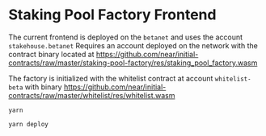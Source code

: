 # Staking Pool Factory Frontend

The current frontend is deployed on the `betanet` and uses the account `stakehouse.betanet`
Requires an account deployed on the network with the contract binary located at https://github.com/near/initial-contracts/raw/master/staking-pool-factory/res/staking_pool_factory.wasm

The factory is initialized with the whitelist contract at account `whitelist-beta` with binary https://github.com/near/initial-contracts/raw/master/whitelist/res/whitelist.wasm


`yarn`

`yarn deploy`

